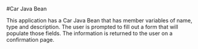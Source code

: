 #Car Java Bean

This application has a Car Java Bean that has member variables of name, type and description. The user is prompted to fill out a form that will populate those fields. The information is returned to the user on a confirmation page.